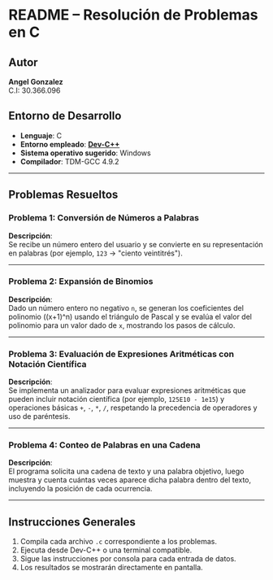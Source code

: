 # README – Resolución de Problemas en C

## Autor
**Angel Gonzalez**  
C.I: 30.366.096

## Entorno de Desarrollo
- **Lenguaje**: C  
- **Entorno empleado**: [**Dev-C++**](https://sourceforge.net/projects/orwelldevcpp/)  
- **Sistema operativo sugerido**: Windows  
- **Compilador**: TDM-GCC 4.9.2

---

## Problemas Resueltos

### Problema 1: Conversión de Números a Palabras
**Descripción**:  
Se recibe un número entero del usuario y se convierte en su representación en palabras (por ejemplo, `123` → "ciento veintitrés").

---

### Problema 2: Expansión de Binomios
**Descripción**:  
Dado un número entero no negativo `n`, se generan los coeficientes del polinomio \((x+1)^n\) usando el triángulo de Pascal y se evalúa el valor del polinomio para un valor dado de `x`, mostrando los pasos de cálculo.

---

### Problema 3: Evaluación de Expresiones Aritméticas con Notación Científica
**Descripción**:  
Se implementa un analizador para evaluar expresiones aritméticas que pueden incluir notación científica (por ejemplo, `125E10 - 1e15`) y operaciones básicas `+`, `-`, `*`, `/`, respetando la precedencia de operadores y uso de paréntesis.

---

### Problema 4: Conteo de Palabras en una Cadena
**Descripción**:  
El programa solicita una cadena de texto y una palabra objetivo, luego muestra y cuenta cuántas veces aparece dicha palabra dentro del texto, incluyendo la posición de cada ocurrencia.

---

## Instrucciones Generales
1. Compila cada archivo `.c` correspondiente a los problemas.
2. Ejecuta desde Dev-C++ o una terminal compatible.
3. Sigue las instrucciones por consola para cada entrada de datos.
4. Los resultados se mostrarán directamente en pantalla.

